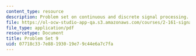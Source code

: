 ```yaml
---
content_type: resource
description: Problem set on continuous and discrete signal processing.
file: https://ol-ocw-studio-app-qa.s3.amazonaws.com/courses/2-161-signal-processing-continuous-and-discrete-fall-2008/07718c337e88193019e79c44e6a7c7fa_ps9.pdf
file_type: application/pdf
resourcetype: Document
title: Problem Set 9
uid: 07718c33-7e88-1930-19e7-9c44e6a7c7fa
---
```

